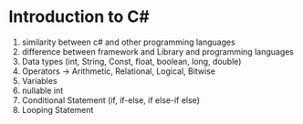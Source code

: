 # Introduction to C#
1. similarity between c# and other programming languages
2. difference between framework and Library and programming languages
3. Data types (int, String, Const, float, boolean, long, double)
4. Operators
    -> Arithmetic, Relational, Logical, Bitwise
5. Variables 
6. nullable int
7. Conditional Statement (if, if-else, if else-if else)
8. Looping Statement